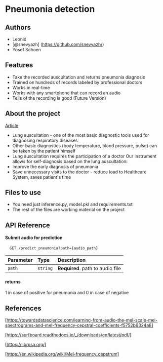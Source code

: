 
# Pneumonia detection
## Authors

- Leonid
- [@snevyazh] (https://github.com/snevyazh/)
- Yosef Schoen



## Features

- Take the recorded auscultation and returns pneumonia diagnosis 
- Trained on hundreds of records labeled by professional doctors
- Works in real-time
- Works with any smartphone that can record an audio
- Tells of the recording is good (Future Version)


## About the project

[Article](https://medium.com/@snevyazh/to-pneumonia-or-not-to-pneumonia-that-is-the-question-a932b8b7520a )


- Lung auscultation - one of the most basic diagnostic tools used for diagnosing respiratory diseases
- Other basic diagnostics (body temperature, blood pressure, pulse) can be taken by the patient himself
- Lung auscultation requires the participation of a doctor
Our instrument allows for self-diagnosis based on the lung auscultation:
- Improve the early diagnosis of pneumonia 
- Save unnecessary visits to the doctor - reduce load to Healthcare System, saves patient's time

## Files to use

- You need just inference.py, model.pkl and requirements.txt
- The rest of the files are working material on the project

## API Reference 

#### Submit audio for prediction

```http
  GET /predict_pneumonia?path={audio_path}
```

| Parameter | Type     | Description                       |
| :-------- | :------- | :-------------------------------- |
| `path`      | `string` | **Required**. path to audio file |

#### returns 
1 in case of positive for pneumonia and 0 in case of negative




## References

[https://towardsdatascience.com/learning-from-audio-the-mel-scale-mel-spectrograms-and-mel-frequency-cepstral-coefficients-f5752b6324a8]

[https://surfboard.readthedocs.io/_/downloads/en/latest/pdf/]

[https://librosa.org/]

[https://en.wikipedia.org/wiki/Mel-frequency_cepstrum]


